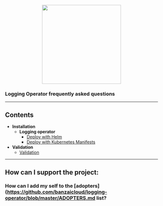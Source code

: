 <p align="center"><img src="../img/lo.svg" width="260"></p>
<p align="center">

### Logging Operator frequently asked questions

---
## Contents
- **Installation**
  - **Logging operator**
    - [Deploy with Helm](#deploy-the-logging-operator-with-helm)
    - [Deploy with Kubernetes Manifests](#deploy-the-logging-operator-with-kubernetes-manifests)
- **Validation**
    - [Validation](#Validation)
---

## How can I support the project:

### How can I add my self to the [adopters](https://github.com/banzaicloud/logging-operator/blob/master/ADOPTERS.md list?

